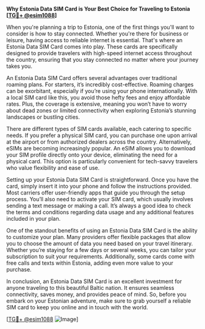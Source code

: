 **Why Estonia Data SIM Card is Your Best Choice for Traveling to Estonia [[TG💪+ @esim1088](https://t.me/s/esim1088)]**

When you're planning a trip to Estonia, one of the first things you'll want to consider is how to stay connected. Whether you're there for business or leisure, having access to reliable internet is essential. That's where an Estonia Data SIM Card comes into play. These cards are specifically designed to provide travelers with high-speed internet access throughout the country, ensuring that you stay connected no matter where your journey takes you.

An Estonia Data SIM Card offers several advantages over traditional roaming plans. For starters, it’s incredibly cost-effective. Roaming charges can be exorbitant, especially if you’re using your phone internationally. With a local SIM card like this, you avoid those hefty fees and enjoy affordable rates. Plus, the coverage is extensive, meaning you won’t have to worry about dead zones or limited connectivity when exploring Estonia’s stunning landscapes or bustling cities.

There are different types of SIM cards available, each catering to specific needs. If you prefer a physical SIM card, you can purchase one upon arrival at the airport or from authorized dealers across the country. Alternatively, eSIMs are becoming increasingly popular. An eSIM allows you to download your SIM profile directly onto your device, eliminating the need for a physical card. This option is particularly convenient for tech-savvy travelers who value flexibility and ease of use.

Setting up your Estonia Data SIM Card is straightforward. Once you have the card, simply insert it into your phone and follow the instructions provided. Most carriers offer user-friendly apps that guide you through the setup process. You’ll also need to activate your SIM card, which usually involves sending a text message or making a call. It’s always a good idea to check the terms and conditions regarding data usage and any additional features included in your plan.

One of the standout benefits of using an Estonia Data SIM Card is the ability to customize your plan. Many providers offer flexible packages that allow you to choose the amount of data you need based on your travel itinerary. Whether you’re staying for a few days or several weeks, you can tailor your subscription to suit your requirements. Additionally, some cards come with free calls and texts within Estonia, adding even more value to your purchase.

In conclusion, an Estonia Data SIM Card is an excellent investment for anyone traveling to this beautiful Baltic nation. It ensures seamless connectivity, saves money, and provides peace of mind. So, before you embark on your Estonian adventure, make sure to grab yourself a reliable SIM card to keep you online and in touch with the world.

[[TG💪+ @esim1088](https://t.me/s/esim1088) ![Image](https://i.postimg.cc/Y0z9fWf4/image.png)]